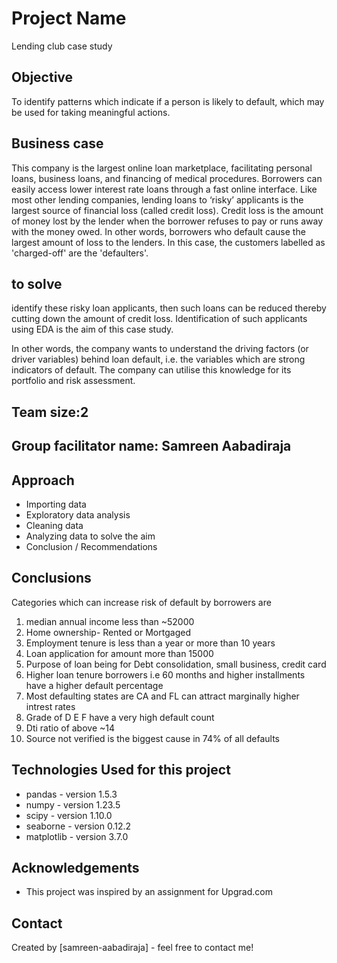 # Project Name
Lending club case study 

## Objective
To identify patterns which indicate if a person is likely to 
default, which may be used for taking meaningful 
actions.

## Business case
This company is the largest online loan marketplace, facilitating personal loans, business loans, and financing of medical procedures. Borrowers can easily access lower interest rate loans through a fast online interface. 
Like most other lending companies, lending loans to ‘risky’ applicants is the largest source of financial loss (called credit loss). Credit loss is the amount of money lost by the lender when the borrower refuses to pay or runs away with the money owed. In other words, borrowers who default cause the largest amount of loss to the lenders. In this case, the customers labelled as 'charged-off' are the 'defaulters'. 

## to solve
identify these risky loan applicants, then such loans can be reduced thereby cutting down the amount of credit loss. Identification of such applicants using EDA is the aim of this case study.

In other words, the company wants to understand the driving factors (or driver variables) behind loan default, i.e. the variables which are strong indicators of default.  The company can utilise this knowledge for its portfolio and risk assessment. 

## Team size:2

## Group facilitator name: Samreen Aabadiraja

## Approach
- Importing data
- Exploratory data analysis
- Cleaning data
- Analyzing data to solve the aim
- Conclusion / Recommendations


## Conclusions
Categories which can increase risk of default by borrowers are

1. median annual income less than ~52000 
2. Home ownership- Rented or Mortgaged
3. Employment tenure is less than a year or more than 10 years
4. Loan application for amount more than 15000
5. Purpose of loan being for Debt consolidation, small business, credit card
6. Higher loan tenure borrowers i.e 60 months and higher installments have a higher default percentage
7. Most defaulting states are CA and FL can attract marginally higher intrest rates
8. Grade of D E F have a very high default count
9. Dti ratio of above ~14
10. Source not verified is the biggest cause in 74% of all defaults




## Technologies Used for this project
- pandas - version 1.5.3
- numpy - version 1.23.5
- scipy - version 1.10.0
- seaborne - version 0.12.2
- matplotlib - version 3.7.0

<!-- As the libraries versions keep on changing, it is recommended to mention the version of library used in this project -->

## Acknowledgements
- This project was inspired by an assignment for Upgrad.com

## Contact
Created by [samreen-aabadiraja] - feel free to contact me!

